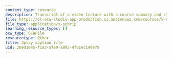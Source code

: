 ```yaml
---
content_type: resource
description: Transcript of a video lecture with a course summary and student questions.
file: https://ol-ocw-studio-app-production.s3.amazonaws.com/courses/5-95j-teaching-college-level-science-and-engineering-spring-2009/20ed1e45f1a35fe0a8934f61ec149975_IXjwZlJ9Uvk.vtt
file_type: application/x-subrip
learning_resource_types: []
ocw_type: OCWFile
resourcetype: Other
title: 3play caption file
uid: 20ed1e45-f1a3-5fe0-a893-4f61ec149975
---
```

